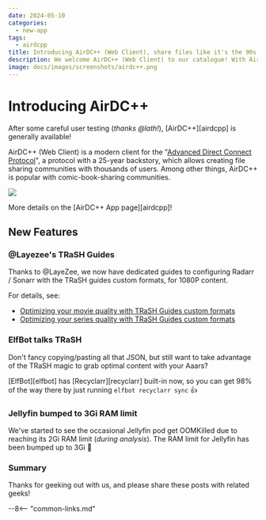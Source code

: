 ```yaml
---
date: 2024-05-10
categories:
  - new-app
tags:
  - airdcpp
title: Introducing AirDC++ (Web Client), share files like it's the 90s!
description: We welcome AirDC++ (Web Client) to our catalogue! With AirDC++, you can share your libraries with "hubs" of like-minded users, exchanging files and messages, secured with a BYO VPN
image: docs/images/screenshots/airdc++.png
---
```


# Introducing AirDC++

After some careful user testing (*thanks \@lath!*), [AirDC++][airdcpp] is generally available!

AirDC++ (Web Client) is a modern client for the "[Advanced Direct Connect Protocol](https://en.wikipedia.org/wiki/Direct_Connect_(protocol))", a protocol with a 25-year backstory, which allows creating file sharing communities with thousands of users. Among other things, AirDC++ is popular with comic-book-sharing communities.

![](/images/screenshots/airdc++.png)

More details on the [AirDC++ App page][airdcpp]!

<!-- more -->

## New Features

### \@Layezee's TRaSH Guides

Thanks to \@LayeZee, we now have dedicated guides to configuring Radarr / Sonarr with the TRaSH guides custom formats, for 1080P content.

For details, see:

* [Optimizing your movie quality with TRaSH Guides custom formats](/guides/media/optimize-movie-quality-with-trash-custom-formats/)
* [Optimizing your series quality with TRaSH Guides custom formats](/guides/media/optimize-series-quality-with-trash-custom-formats/)

### ElfBot talks TRaSH

Don't fancy copying/pasting all that JSON, but still want to take advantage of the TRaSH magic to grab optimal content with your Aaars?

[ElfBot][elfbot] has [Recyclarr][recyclarr] built-in now, so you can get 98% of the way there by just running `elfbot recyclarr sync` :thumbsup:

### Jellyfin bumped to 3Gi RAM limit

We've started to see the occasional Jellyfin pod get OOMKilled due to reaching its 2Gi RAM limit (*during analysis*). The RAM limit for Jellyfin has been bumped up to 3Gi 🎉

### Summary

Thanks for geeking out with us, and please share these posts with related geeks!

--8<-- "common-links.md"

